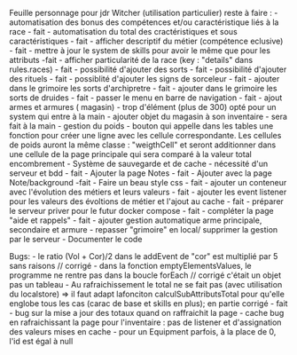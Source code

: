 Feuille personnage pour jdr Witcher (utilisation particulier)
reste à faire : 
    - automatisation des bonus des compétences et/ou caractéristique liés à la race - fait
    - automatisation du total des cractéristiques et sous caractéristiques - fait
    - afficher descriptif du métier (compétence eclusive) - fait
    - mettre à jour le system de skills pour avoir le même que pour les attributs -fait
    - afficher particularité de la race (key : "details" dans rules.races) - fait
    - possibilité d'ajouter des sorts - fait
    - possibilité d'ajouter des rituels - fait
    - possiblité d'ajouter les signs de sorceleur - fait
    - ajouter dans le grimoire les sorts d'archipretre - fait
    - ajouter dans le grimoire les sorts de druides - fait
    - passer le menu en barre de navigation  - fait
    - ajout armes et armures ( magasin) - trop d'élément (plus de 300) opté pour un system qui entre à la main 
    - ajouter objet du magasin à son inventaire - sera fait à la main
    - gestion du poids - bouton qui appelle dans les tables une fonction pour créer une ligne avec les cellule correspondante. Les cellules de poids auront la même classe : "weigthCell" et seront additionner dans une cellule de la page principale qui sera comparé à la valeur total encombrement
    - Système de sauvegarde et de cache - nécessité d'un serveur et bdd - fait
    - Ajouter la page Notes - fait
    - Ajouter avec la page Note/background -fait
    - Faire un beau style css - fait
    - ajouter un conteneur avec l'évolution des métiers et leurs valeurs - fait
    - ajouter les event listener pour les valeurs des évoltions de métier et l'ajout au cache - fait
    - préparer le serveur priver pour le futur docker compose - fait
    - compléter la page "aide et rappels" - fait
    - ajouter gestion automatique arme principale, secondaire et armure
    - repasser "grimoire" en local/ supprimer la gestion par le serveur
    - Documenter le code

Bugs: 
    - le ratio (Vol + Cor)/2 dans le addEvent de "cor" est multiplié par 5 sans raisons // corrigé
    - dans la fonction emptyElementsValues, le programme ne rentre pas dans la boucle forEach // corrigé c'était un objet pas un tableau
    - Au rafraichissement le total ne se fait pas (avec utilisation du localstore) => il faut adapt lafonciton calculSubAttributsTotal pour qu'elle englobe tous les cas (carac de base et skills en plus); en partie corrigé - fait
    - bug sur la mise a jour des totaux quand on raffraichit la page
    - cache bug en rafraichissant la page pour l'inventaire : pas de listener et d'assignation des valeurs mises en cache
    - pour un Equipment parfois, à la place de 0, l'id est égal à null

    